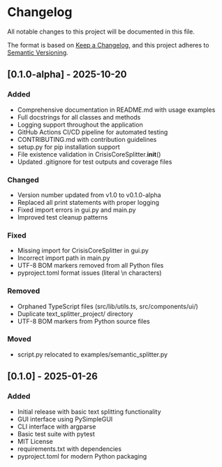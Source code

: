 # Changelog

All notable changes to this project will be documented in this file.

The format is based on [Keep a Changelog](https://keepachangelog.com/en/1.0.0/),
and this project adheres to [Semantic Versioning](https://semver.org/spec/v2.0.0.html).

## [0.1.0-alpha] - 2025-10-20

### Added
- Comprehensive documentation in README.md with usage examples
- Full docstrings for all classes and methods
- Logging support throughout the application
- GitHub Actions CI/CD pipeline for automated testing
- CONTRIBUTING.md with contribution guidelines
- setup.py for pip installation support
- File existence validation in CrisisCoreSplitter.__init__()
- Updated .gitignore for test outputs and coverage files

### Changed
- Version number updated from v1.0 to v0.1.0-alpha
- Replaced all print statements with proper logging
- Fixed import errors in gui.py and main.py
- Improved test cleanup patterns

### Fixed
- Missing import for CrisisCoreSplitter in gui.py
- Incorrect import path in main.py
- UTF-8 BOM markers removed from all Python files
- pyproject.toml format issues (literal \n characters)

### Removed
- Orphaned TypeScript files (src/lib/utils.ts, src/components/ui/)
- Duplicate text_splitter_project/ directory
- UTF-8 BOM markers from Python source files

### Moved
- script.py relocated to examples/semantic_splitter.py

## [0.1.0] - 2025-01-26

### Added
- Initial release with basic text splitting functionality
- GUI interface using PySimpleGUI
- CLI interface with argparse
- Basic test suite with pytest
- MIT License
- requirements.txt with dependencies
- pyproject.toml for modern Python packaging
